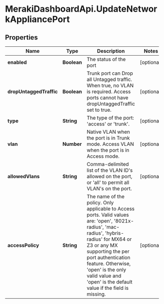 # MerakiDashboardApi.UpdateNetworkAppliancePort

## Properties
Name | Type | Description | Notes
------------ | ------------- | ------------- | -------------
**enabled** | **Boolean** | The status of the port | [optional] 
**dropUntaggedTraffic** | **Boolean** | Trunk port can Drop all Untagged traffic. When true, no VLAN is required. Access ports cannot have dropUntaggedTraffic set to true. | [optional] 
**type** | **String** | The type of the port: 'access' or 'trunk'. | [optional] 
**vlan** | **Number** | Native VLAN when the port is in Trunk mode. Access VLAN when the port is in Access mode. | [optional] 
**allowedVlans** | **String** | Comma-delimited list of the VLAN ID's allowed on the port, or 'all' to permit all VLAN's on the port. | [optional] 
**accessPolicy** | **String** | The name of the policy. Only applicable to Access ports. Valid values are: 'open', '8021x-radius', 'mac-radius', 'hybris-radius' for MX64 or Z3 or any MX supporting the per port authentication feature. Otherwise, 'open' is the only valid value and 'open' is the default value if the field is missing. | [optional] 


